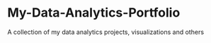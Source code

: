 # My-Data-Analytics-Portfolio
A collection of my data analytics projects, visualizations and others
